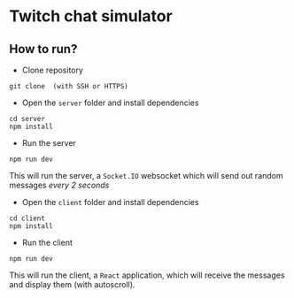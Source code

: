 # Twitch chat simulator

## How to run?

- Clone repository
```
git clone  (with SSH or HTTPS)
```
- Open the `server` folder and install dependencies
```
cd server
npm install 
```
- Run the server
```
npm run dev
```
This will run the server, a `Socket.IO` websocket which will send out random messages *every 2 seconds*

- Open the `client` folder and install dependencies
```
cd client
npm install 
```
- Run the client
```
npm run dev
```
This will run the client, a `React` application, which will receive the messages and display them (with autoscroll).
